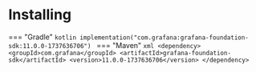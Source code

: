 # Installing

=== "Gradle"
    ```kotlin
    implementation("com.grafana:grafana-foundation-sdk:11.0.0-1737636706")
    ```
=== "Maven"
    ```xml
    <dependency>
        <groupId>com.grafana</groupId>
        <artifactId>grafana-foundation-sdk</artifactId>
        <version>11.0.0-1737636706</version>
    </dependency>
    ```
